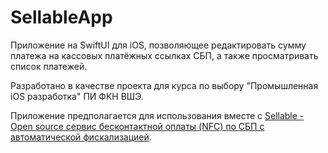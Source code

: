 # SellableApp
Приложение на SwiftUI для iOS, позволяющее редактировать сумму платежа на кассовых платёжных ссылках СБП, а также просматривать список платежей. 

Разработано в качестве проекта для курса по выбору "Промышленная iOS разработка" ПИ ФКН ВШЭ.

Приложение предполагается для использования вместе с [Sellable - Open source сeрвис бесконтактной оплаты (NFC) по СБП с автоматической фискализацией](https://gitlab.com/fps-raiffeisen).


